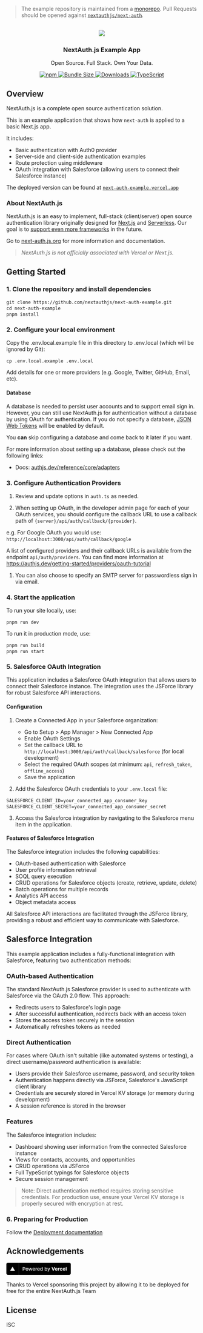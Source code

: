 > The example repository is maintained from a [monorepo](https://github.com/nextauthjs/next-auth/tree/main/apps/examples/nextjs). Pull Requests should be opened against [`nextauthjs/next-auth`](https://github.com/nextauthjs/next-auth).

<p align="center">
   <br/>
   <a href="https://authjs.dev" target="_blank"><img width="150px" src="https://authjs.dev/img/logo-sm.png" /></a>
   <h3 align="center">NextAuth.js Example App</h3>
   <p align="center">
   Open Source. Full Stack. Own Your Data.
   </p>
   <p align="center" style="align: center;">
      <a href="https://npm.im/next-auth">
        <img alt="npm" src="https://img.shields.io/npm/v/next-auth?color=green&label=next-auth">
      </a>
      <a href="https://bundlephobia.com/result?p=next-auth-example">
        <img src="https://img.shields.io/bundlephobia/minzip/next-auth?label=next-auth" alt="Bundle Size"/>
      </a>
      <a href="https://www.npmtrends.com/next-auth">
        <img src="https://img.shields.io/npm/dm/next-auth?label=next-auth%20downloads" alt="Downloads" />
      </a>
      <a href="https://npm.im/next-auth">
        <img src="https://img.shields.io/badge/npm-TypeScript-blue" alt="TypeScript" />
      </a>
   </p>
</p>

## Overview

NextAuth.js is a complete open source authentication solution.

This is an example application that shows how `next-auth` is applied to a basic Next.js app.

It includes:
- Basic authentication with Auth0 provider
- Server-side and client-side authentication examples
- Route protection using middleware
- OAuth integration with Salesforce (allowing users to connect their Salesforce instance)

The deployed version can be found at [`next-auth-example.vercel.app`](https://next-auth-example.vercel.app)

### About NextAuth.js

NextAuth.js is an easy to implement, full-stack (client/server) open source authentication library originally designed for [Next.js](https://nextjs.org) and [Serverless](https://vercel.com). Our goal is to [support even more frameworks](https://github.com/nextauthjs/next-auth/issues/2294) in the future.

Go to [next-auth.js.org](https://authjs.dev) for more information and documentation.

> _NextAuth.js is not officially associated with Vercel or Next.js._

## Getting Started

### 1. Clone the repository and install dependencies

```
git clone https://github.com/nextauthjs/next-auth-example.git
cd next-auth-example
pnpm install
```

### 2. Configure your local environment

Copy the .env.local.example file in this directory to .env.local (which will be ignored by Git):

```
cp .env.local.example .env.local
```

Add details for one or more providers (e.g. Google, Twitter, GitHub, Email, etc).

#### Database

A database is needed to persist user accounts and to support email sign in. However, you can still use NextAuth.js for authentication without a database by using OAuth for authentication. If you do not specify a database, [JSON Web Tokens](https://jwt.io/introduction) will be enabled by default.

You **can** skip configuring a database and come back to it later if you want.

For more information about setting up a database, please check out the following links:

- Docs: [authjs.dev/reference/core/adapters](https://authjs.dev/reference/core/adapters)

### 3. Configure Authentication Providers

1. Review and update options in `auth.ts` as needed.

2. When setting up OAuth, in the developer admin page for each of your OAuth services, you should configure the callback URL to use a callback path of `{server}/api/auth/callback/{provider}`.

e.g. For Google OAuth you would use: `http://localhost:3000/api/auth/callback/google`

A list of configured providers and their callback URLs is available from the endpoint `api/auth/providers`. You can find more information at https://authjs.dev/getting-started/providers/oauth-tutorial

1. You can also choose to specify an SMTP server for passwordless sign in via email.

### 4. Start the application

To run your site locally, use:

```
pnpm run dev
```

To run it in production mode, use:

```
pnpm run build
pnpm run start
```

### 5. Salesforce OAuth Integration

This application includes a Salesforce OAuth integration that allows users to connect their Salesforce instance. The integration uses the JSForce library for robust Salesforce API interactions.

#### Configuration

1. Create a Connected App in your Salesforce organization:
   - Go to Setup > App Manager > New Connected App
   - Enable OAuth Settings
   - Set the callback URL to `http://localhost:3000/api/auth/callback/salesforce` (for local development)
   - Select the required OAuth scopes (at minimum: `api`, `refresh_token`, `offline_access`)
   - Save the application

2. Add the Salesforce OAuth credentials to your `.env.local` file:

```
SALESFORCE_CLIENT_ID=your_connected_app_consumer_key
SALESFORCE_CLIENT_SECRET=your_connected_app_consumer_secret
```

3. Access the Salesforce integration by navigating to the Salesforce menu item in the application.

#### Features of Salesforce Integration

The Salesforce integration includes the following capabilities:

- OAuth-based authentication with Salesforce
- User profile information retrieval
- SOQL query execution
- CRUD operations for Salesforce objects (create, retrieve, update, delete)
- Batch operations for multiple records
- Analytics API access
- Object metadata access

All Salesforce API interactions are facilitated through the JSForce library, providing a robust and efficient way to communicate with Salesforce.

## Salesforce Integration

This example application includes a fully-functional integration with Salesforce, featuring two authentication methods:

### OAuth-based Authentication
The standard NextAuth.js Salesforce provider is used to authenticate with Salesforce via the OAuth 2.0 flow. This approach:
- Redirects users to Salesforce's login page
- After successful authentication, redirects back with an access token
- Stores the access token securely in the session
- Automatically refreshes tokens as needed

### Direct Authentication
For cases where OAuth isn't suitable (like automated systems or testing), a direct username/password authentication is available:
- Users provide their Salesforce username, password, and security token
- Authentication happens directly via JSForce, Salesforce's JavaScript client library
- Credentials are securely stored in Vercel KV storage (or memory during development)
- A session reference is stored in the browser

### Features
The Salesforce integration includes:
- Dashboard showing user information from the connected Salesforce instance
- Views for contacts, accounts, and opportunities
- CRUD operations via JSForce
- Full TypeScript typings for Salesforce objects
- Secure session management

> Note: Direct authentication method requires storing sensitive credentials. For production use, ensure your Vercel KV storage is properly secured with encryption at rest.

### 6. Preparing for Production

Follow the [Deployment documentation](https://authjs.dev/getting-started/deployment)

## Acknowledgements

<a href="https://vercel.com?utm_source=nextauthjs&utm_campaign=oss">
<img width="170px" src="https://raw.githubusercontent.com/nextauthjs/next-auth/main/docs/public/img/etc/powered-by-vercel.svg" alt="Powered By Vercel" />
</a>
<p align="left">Thanks to Vercel sponsoring this project by allowing it to be deployed for free for the entire NextAuth.js Team</p>

## License

ISC
